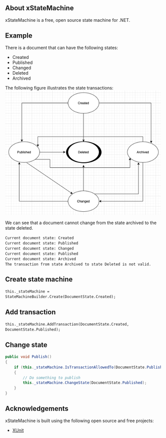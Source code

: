 ## About xStateMachine
xStateMachine is a free, open source state machine for .NET.

## Example

There is a document that can have the following states:

- Created
- Published
- Changed
- Deleted
- Archived

The following figure illustrates the state transactions:
![alt text](https://raw.githubusercontent.com/FlonairLenz/xStateMachine/master/example/ExampleStateMachine.png "Sample state machine")

We can see that a document cannot change from the state archived to the state deleted.

`Current document state: Created`  
`Current document state: Published`  
`Current document state: Changed`  
`Current document state: Published`  
`Current document state: Archived`  
`The transaction from state Archived to state Deleted is not valid.`

## Create state machine

`this._stateMachine = StateMachineBuilder.Create(DocumentState.Created);`

## Add transaction

`this._stateMachine.AddTransaction(DocumentState.Created, DocumentState.Published);`

## Change state

``` csharp
public void Publish()
{
    if (this._stateMachine.IsTransactionAllowedTo(DocumentState.Published))
    {
        // Do something to publish
        this._stateMachine.ChangeState(DocumentState.Published);
    }
}
```

## Acknowledgements
xStateMachine is built using the following open source and free projects:

- [XUnit](https://xunit.github.io/)
